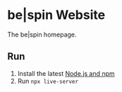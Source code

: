 # be|spin Website

The be|spin homepage.

## Run

1. Install the latest [Node.js and npm](https://nodejs.org)
1. Run `npx live-server`
